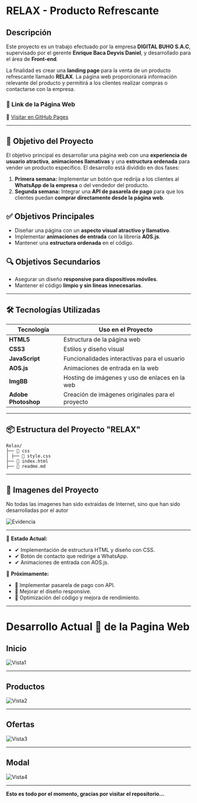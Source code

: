 # RELAX - Producto Refrescante

## Descripción
Este proyecto es un trabajo efectuado por la empresa **DIGITAL BUHO S.A.C**, supervisado por el gerente **Enrique Baca Deyvis Daniel**, y desarrollado para el área de **Front-end**.

La finalidad es crear una **landing page** para la venta de un producto refrescante llamado **RELAX**. La página web proporcionará información relevante del producto y permitirá a los clientes realizar compras o contactarse con la empresa.

### 📍 Link de la Página Web
🔗 [Visitar en GitHub Pages](https://siologodr.github.io/LadingOneProduct/)

---

## 🎯 Objetivo del Proyecto
El objetivo principal es desarrollar una página web con una **experiencia de usuario atractiva**, **animaciones llamativas** y una **estructura ordenada** para vender un producto específico. El desarrollo está dividido en dos fases:

1. **Primera semana:** Implementar un botón que redirija a los clientes al **WhatsApp de la empresa** o del vendedor del producto.
2. **Segunda semana:** Integrar una **API de pasarela de pago** para que los clientes puedan **comprar directamente desde la página web**.

## ✅ Objetivos Principales
- Diseñar una página con un **aspecto visual atractivo y llamativo**.
- Implementar **animaciones de entrada** con la librería **AOS.js**.
- Mantener una **estructura ordenada** en el código.

## 🔍 Objetivos Secundarios
- Asegurar un diseño **responsive para dispositivos móviles**.
- Mantener el código **limpio y sin líneas innecesarias**.

---

## 🛠️ Tecnologías Utilizadas

| Tecnología          | Uso en el Proyecto |
|---------------------|--------------------|
| **HTML5**           | Estructura de la página web |
| **CSS3**            | Estilos y diseño visual |
| **JavaScript**      | Funcionalidades interactivas para el usuario |
| **AOS.js**          | Animaciones de entrada en la web |
| **ImgBB**           | Hosting de imágenes y uso de enlaces en la web |
| **Adobe Photoshop** | Creación de imágenes originales para el proyecto |

---

## 📦 Estructura del Proyecto "RELAX"

```
Relax/
├── 📂 css
│ ├── 🎨 style.css
├── 📄 index.html
├── 📜 readme.md
```

---

## 📍 Imagenes del Proyecto
No todas las imagenes han sido extraidas de Internet, sino que han sido desarrolladas por el autor

![Evidencia](https://i.postimg.cc/T34QGwgR/01.png)

---

📌 **Estado Actual:**
- ✔ Implementación de estructura HTML y diseño con CSS.
- ✔ Botón de contacto que redirige a WhatsApp.
- ✔ Animaciones de entrada con AOS.js.

🚧 **Próximamente:**
- 🔹 Implementar pasarela de pago con API.
- 🔹 Mejorar el diseño responsive.
- 🔹 Optimización del código y mejora de rendimiento.

---

# Desarrollo Actual 🚀 de la Pagina Web

## Inicio

![Vista1](https://i.postimg.cc/V6yRrVKp/10.png)

---

## Productos

![Vista2](https://i.postimg.cc/3w01wTF2/20.png)

---

## Ofertas

![Vista3](https://i.postimg.cc/ZRrLrxgR/30.png)

---

## Modal

![Vista4](https://i.postimg.cc/DwZ5tsW-j/40.png)

---

**Esto es todo por el momento, gracias por visitar el repositorio...**

